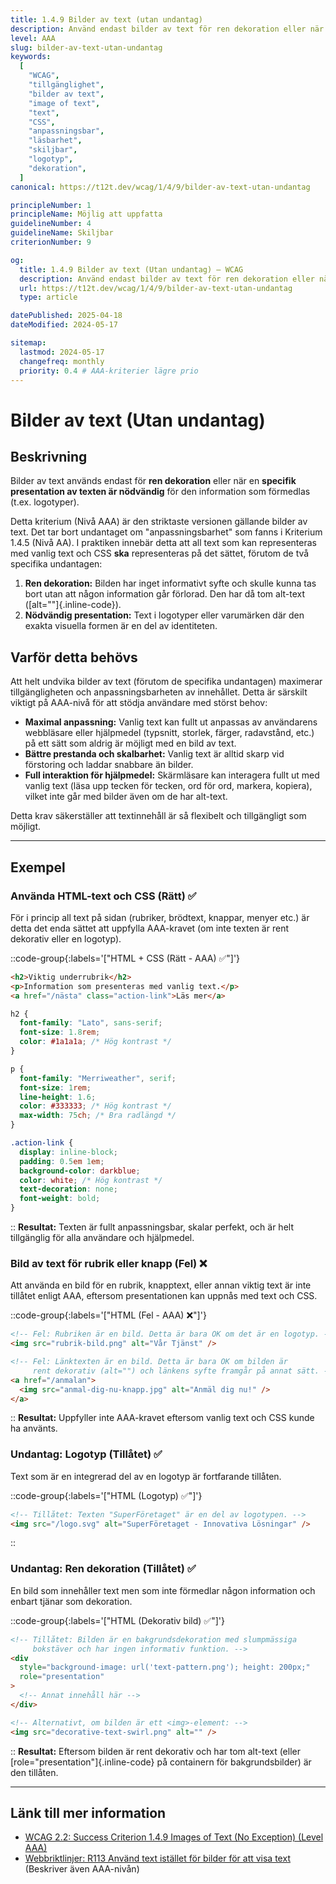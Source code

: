 ```yaml
---
title: 1.4.9 Bilder av text (utan undantag)
description: Använd endast bilder av text för ren dekoration eller när en specifik presentation är helt nödvändig, som i logotyper.
level: AAA
slug: bilder-av-text-utan-undantag
keywords:
  [
    "WCAG",
    "tillgänglighet",
    "bilder av text",
    "image of text",
    "text",
    "CSS",
    "anpassningsbar",
    "läsbarhet",
    "skiljbar",
    "logotyp",
    "dekoration",
  ]
canonical: https://t12t.dev/wcag/1/4/9/bilder-av-text-utan-undantag

principleNumber: 1
principleName: Möjlig att uppfatta
guidelineNumber: 4
guidelineName: Skiljbar
criterionNumber: 9

og:
  title: 1.4.9 Bilder av text (Utan undantag) – WCAG
  description: Använd endast bilder av text för ren dekoration eller när en specifik presentation är helt nödvändig.
  url: https://t12t.dev/wcag/1/4/9/bilder-av-text-utan-undantag
  type: article

datePublished: 2025-04-18
dateModified: 2024-05-17

sitemap:
  lastmod: 2024-05-17
  changefreq: monthly
  priority: 0.4 # AAA-kriterier lägre prio
---
```


# Bilder av text (Utan undantag)

## Beskrivning

Bilder av text används endast för **ren dekoration** eller när en **specifik presentation av texten är nödvändig** för den information som förmedlas (t.ex. logotyper).

Detta kriterium (Nivå AAA) är den striktaste versionen gällande bilder av text. Det tar bort undantaget om "anpassningsbarhet" som fanns i Kriterium 1.4.5 (Nivå AA). I praktiken innebär detta att all text som kan representeras med vanlig text och CSS **ska** representeras på det sättet, förutom de två specifika undantagen:

1.  **Ren dekoration:** Bilden har inget informativt syfte och skulle kunna tas bort utan att någon information går förlorad. Den har då tom alt-text ([alt=""]{.inline-code}).
2.  **Nödvändig presentation:** Text i logotyper eller varumärken där den exakta visuella formen är en del av identiteten.

## Varför detta behövs

Att helt undvika bilder av text (förutom de specifika undantagen) maximerar tillgängligheten och anpassningsbarheten av innehållet. Detta är särskilt viktigt på AAA-nivå för att stödja användare med störst behov:

- **Maximal anpassning:** Vanlig text kan fullt ut anpassas av användarens webbläsare eller hjälpmedel (typsnitt, storlek, färger, radavstånd, etc.) på ett sätt som aldrig är möjligt med en bild av text.
- **Bättre prestanda och skalbarhet:** Vanlig text är alltid skarp vid förstoring och laddar snabbare än bilder.
- **Full interaktion för hjälpmedel:** Skärmläsare kan interagera fullt ut med vanlig text (läsa upp tecken för tecken, ord för ord, markera, kopiera), vilket inte går med bilder även om de har alt-text.

Detta krav säkerställer att textinnehåll är så flexibelt och tillgängligt som möjligt.

---

## Exempel

### Använda HTML-text och CSS (Rätt) ✅

För i princip all text på sidan (rubriker, brödtext, knappar, menyer etc.) är detta det enda sättet att uppfylla AAA-kravet (om inte texten är rent dekorativ eller en logotyp).

::code-group{:labels='["HTML + CSS (Rätt - AAA) ✅"]'}

```html [HTML-struktur]
<h2>Viktig underrubrik</h2>
<p>Information som presenteras med vanlig text.</p>
<a href="/nästa" class="action-link">Läs mer</a>
```

```css [CSS-styling]
h2 {
  font-family: "Lato", sans-serif;
  font-size: 1.8rem;
  color: #1a1a1a; /* Hög kontrast */
}

p {
  font-family: "Merriweather", serif;
  font-size: 1rem;
  line-height: 1.6;
  color: #333333; /* Hög kontrast */
  max-width: 75ch; /* Bra radlängd */
}

.action-link {
  display: inline-block;
  padding: 0.5em 1em;
  background-color: darkblue;
  color: white; /* Hög kontrast */
  text-decoration: none;
  font-weight: bold;
}
```

::
**Resultat:** Texten är fullt anpassningsbar, skalar perfekt, och är helt tillgänglig för alla användare och hjälpmedel.

### Bild av text för rubrik eller knapp (Fel) ❌

Att använda en bild för en rubrik, knapptext, eller annan viktig text är inte tillåtet enligt AAA, eftersom presentationen kan uppnås med text och CSS.

::code-group{:labels='["HTML (Fel - AAA) ❌"]'}

```html showLineNumbers
<!-- Fel: Rubriken är en bild. Detta är bara OK om det är en logotyp. -->
<img src="rubrik-bild.png" alt="Vår Tjänst" />

<!-- Fel: Länktexten är en bild. Detta är bara OK om bilden är
     rent dekorativ (alt="") och länkens syfte framgår på annat sätt. -->
<a href="/anmalan">
  <img src="anmal-dig-nu-knapp.jpg" alt="Anmäl dig nu!" />
</a>
```

::
**Resultat:** Uppfyller inte AAA-kravet eftersom vanlig text och CSS kunde ha använts.

### Undantag: Logotyp (Tillåtet) ✅

Text som är en integrerad del av en logotyp är fortfarande tillåten.

::code-group{:labels='["HTML (Logotyp) ✅"]'}

```html showLineNumbers
<!-- Tillåtet: Texten "SuperFöretaget" är en del av logotypen. -->
<img src="/logo.svg" alt="SuperFöretaget - Innovativa Lösningar" />
```

::

### Undantag: Ren dekoration (Tillåtet) ✅

En bild som innehåller text men som inte förmedlar någon information och enbart tjänar som dekoration.

::code-group{:labels='["HTML (Dekorativ bild) ✅"]'}

```html showLineNumbers
<!-- Tillåtet: Bilden är en bakgrundsdekoration med slumpmässiga
     bokstäver och har ingen informativ funktion. -->
<div
  style="background-image: url('text-pattern.png'); height: 200px;"
  role="presentation"
>
  <!-- Annat innehåll här -->
</div>

<!-- Alternativt, om bilden är ett <img>-element: -->
<img src="decorative-text-swirl.png" alt="" />
```

::
**Resultat:** Eftersom bilden är rent dekorativ och har tom alt-text (eller [role="presentation"]{.inline-code} på containern för bakgrundsbilder) är den tillåten.

---

## Länk till mer information

- [WCAG 2.2: Success Criterion 1.4.9 Images of Text (No Exception) (Level AAA)](https://www.w3.org/WAI/WCAG22/Understanding/images-of-text-no-exception.html)
- [Webbriktlinjer: R113 Använd text istället för bilder för att visa text](https://www.digg.se/webbriktlinjer/alla-webbriktlinjer/anvand-text-istallet-for-bilder-for-att-visa-text) (Beskriver även AAA-nivån)
